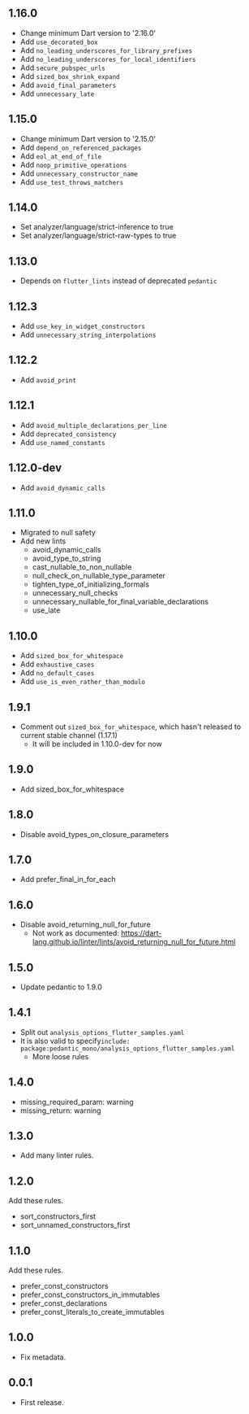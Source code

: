 ## 1.16.0

- Change minimum Dart version to '2.16.0'
- Add `use_decorated_box`
- Add `no_leading_underscores_for_library_prefixes`
- Add `no_leading_underscores_for_local_identifiers`
- Add `secure_pubspec_urls`
- Add `sized_box_shrink_expand`
- Add `avoid_final_parameters`
- Add `unnecessary_late`

## 1.15.0

- Change minimum Dart version to '2.15.0'
- Add `depend_on_referenced_packages`
- Add `eol_at_end_of_file`
- Add `noop_primitive_operations`
- Add `unnecessary_constructor_name`
- Add `use_test_throws_matchers`

## 1.14.0

- Set analyzer/language/strict-inference to true
- Set analyzer/language/strict-raw-types to true

## 1.13.0

- Depends on `flutter_lints` instead of deprecated `pedantic`

## 1.12.3

- Add `use_key_in_widget_constructors`
- Add `unnecessary_string_interpolations`

## 1.12.2

- Add `avoid_print`

## 1.12.1

- Add `avoid_multiple_declarations_per_line`
- Add `deprecated_consistency`
- Add `use_named_constants`

## 1.12.0-dev

- Add `avoid_dynamic_calls`

## 1.11.0

- Migrated to null safety
- Add new lints
  - avoid_dynamic_calls
  - avoid_type_to_string
  - cast_nullable_to_non_nullable
  - null_check_on_nullable_type_parameter
  - tighten_type_of_initializing_formals
  - unnecessary_null_checks
  - unnecessary_nullable_for_final_variable_declarations
  - use_late

## 1.10.0

- Add `sized_box_for_whitespace`
- Add `exhaustive_cases`
- Add `no_default_cases`
- Add `use_is_even_rather_than_modulo`

## 1.9.1

- Comment out `sized_box_for_whitespace`, which hasn't released to current stable channel (1.17.1)
  - It will be included in 1.10.0-dev for now

## 1.9.0

- Add sized_box_for_whitespace

## 1.8.0

- Disable avoid_types_on_closure_parameters

## 1.7.0

- Add prefer_final_in_for_each

## 1.6.0

- Disable avoid_returning_null_for_future
  - Not work as documented: https://dart-lang.github.io/linter/lints/avoid_returning_null_for_future.html

## 1.5.0

- Update pedantic to 1.9.0

## 1.4.1

- Split out `analysis_options_flutter_samples.yaml`
- It is also valid to specify`include: package:pedantic_mono/analysis_options_flutter_samples.yaml`
  - More loose rules

## 1.4.0

- missing_required_param: warning
- missing_return: warning

## 1.3.0

- Add many linter rules.

## 1.2.0

Add these rules.

- sort_constructors_first
- sort_unnamed_constructors_first

## 1.1.0

Add these rules.

- prefer_const_constructors
- prefer_const_constructors_in_immutables
- prefer_const_declarations
- prefer_const_literals_to_create_immutables

## 1.0.0

- Fix metadata.

## 0.0.1

- First release.

